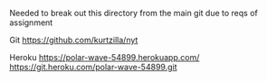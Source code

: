 Needed to break out this directory from the main git due to reqs of assignment

Git
https://github.com/kurtzilla/nyt


Heroku
https://polar-wave-54899.herokuapp.com/
https://git.heroku.com/polar-wave-54899.git
